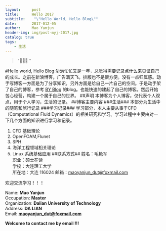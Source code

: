 ```yaml
---
layout:     post
title:      Hello 2017
subtitle:    "\"Hello World, Hello Blog\""
date:       2017-012-05
author:     Mao Yanjun
header-img: img/post-myj-2017.jpg
catalog: true
tags:
    - 生活
---
```


> “🙉🙉🙉 ”

#Hello world, Hello Blog
匆匆忙忙又是一年，总觉得需要记录点什么来见证自己的成长。之前在新浪博客，广告满天飞，排版也不是很方便。没有一点归属感。动手写博客一方面是为了分享知识，另外方面是给自己一片自己的空间。于是动手架了自己的博客，参考 [BY Blog](http://qiubaiying.top/2017/02/06/%E5%BF%AB%E9%80%9F%E6%90%AD%E5%BB%BA%E4%B8%AA%E4%BA%BA%E5%8D%9A%E5%AE%A2/) 的blog。也能快速的建起了自己的博客。然后开始苦心经营，构建一个属于自己的世界。
##声明
本博客为个人博客，仅代表个人观点，用于个人学习，生活的记录。
##博客主要内容
###生活###
本部分为生活中的随笔和旅行记录
###学习记录###
学习部分，本人主要从事于CFD（Computational Fluid Dynamics）的相关研究和学习。学习过程中主要由对一下几个方面的知识进行学习和记录。

1. CFD 基础理论
2. OpenFOAM,Flunet
3. SPH
4. 海洋工程领域相关理论
5. Linux 系统基础应用
##联系方式##
姓名：毛艳军   
职业：硕士在读    
学校：大连理工大学  
所在地：大连 116024
邮箱：maoyanjun_dut@foxmail.com  

欢迎交流学习！！！  
 
Name: **Mao Yanjun**  
Occupation: **Master**  
Organization: **Dalian University of Technology**  
Address: **DA LIAN**  
Email: **maoyanjun_dut@foxmail.com**  

**Welcome to contact me by email !!!** 






